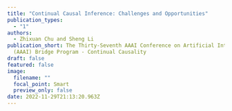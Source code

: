 ```yaml
---
title: "Continual Causal Inference: Challenges and Opportunities"
publication_types:
  - "1"
authors:
  - Zhixuan Chu and Sheng Li
publication_short: The Thirty-Seventh AAAI Conference on Artificial Intelligence
  (AAAI) Bridge Program - Continual Causality
draft: false
featured: false
image:
  filename: ""
  focal_point: Smart
  preview_only: false
date: 2022-11-29T21:13:20.963Z
---
```

